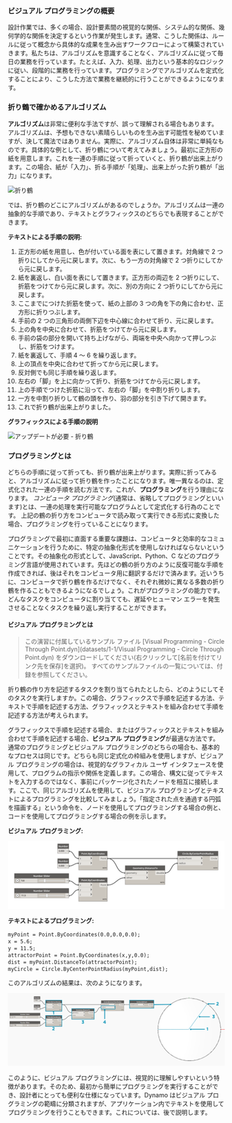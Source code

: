 

### ビジュアル プログラミングの概要

設計作業では、多くの場合、設計要素間の視覚的な関係、システム的な関係、幾何学的な関係を決定するという作業が発生します。通常、こうした関係は、ルールに従って概念から具体的な成果を生み出すワークフローによって構築されていきます。私たちは、アルゴリズムを意識することなく、アルゴリズムに従って毎日の業務を行っています。たとえば、入力、処理、出力という基本的なロジックに従い、段階的に業務を行っています。プログラミングでアルゴリズムを定式化することにより、こうした方法で業務を継続的に行うことができるようになります。

### 折り鶴で確かめるアルゴリズム

**アルゴリズム**は非常に便利な手法ですが、誤って理解される場合もあります。 アルゴリズムは、予想もできない素晴らしいものを生み出す可能性を秘めていますが、決して魔法ではありません。実際に、アルゴリズム自体は非常に単純なものです。具体的な例として、折り鶴について考えてみましょう。最初に正方形の紙を用意します。これを一連の手順に従って折っていくと、折り鶴が出来上がります。この場合、紙が「入力」、折る手順が「処理」、出来上がった折り鶴が「出力」になります。

![折り鶴](images/1-1/00-OrigamiCrane.png)

では、折り鶴のどこにアルゴリズムがあるのでしょうか。アルゴリズムは一連の抽象的な手順であり、テキストとグラフィックスのどちらでも表現することができます。

**テキストによる手順の説明:**

1. 正方形の紙を用意し、色が付いている面を表にして置きます。対角線で 2 つ折りにしてから元に戻します。次に、もう一方の対角線で 2 つ折りにしてから元に戻します。
2. 紙を裏返し、白い面を表にして置きます。正方形の両辺を 2 つ折りにして、折筋をつけてから元に戻します。次に、別の方向に 2 つ折りにしてから元に戻します。
3. ここまでにつけた折筋を使って、紙の上部の 3 つの角を下の角に合わせ、正方形に折りつぶします。
4. 手前の 2 つの三角形の両側下辺を中心線に合わせて折り、元に戻します。
5. 上の角を中央に合わせて、折筋をつけてから元に戻します。
6. 手前の袋の部分を開いて持ち上げながら、両端を中央へ向かって押しつぶし、折筋をつけます。
7. 紙を裏返して、手順 4 ～ 6 を繰り返します。
8. 上の頂点を中央に合わせて折ってから元に戻します。
9. 反対側でも同じ手順を繰り返します。
10. 左右の「脚」を上に向かって折り、折筋をつけてから元に戻します。
11. 上の手順でつけた折筋に沿って、左右の「脚」を中割り折りします。
12. 一方を中割り折りして鶴の頭を作り、羽の部分を引き下げて開きます。
13. これで折り鶴が出来上がりました。

**グラフィックスによる手順の説明**

![アップデートが必要 - 折り鶴](images/1-1/01-OrigamiCraneInstructions.png)

### プログラミングとは

どちらの手順に従って折っても、折り鶴が出来上がります。実際に折ってみると、アルゴリズムに従って折り鶴を作ったことになります。唯一異なるのは、定式化された一連の手順を読む方法です。これが、**プログラミング**を行う理由になります。 *コンピュータ プログラミング*(通常は、省略してプログラミングといいます)とは、一連の処理を実行可能なプログラムとして定式化する行為のことです。 上記の鶴の折り方をコンピュータで読み取って実行できる形式に変換した場合、プログラミングを行っていることになります。

プログラミングで最初に直面する重要な課題は、コンピュータと効率的なコミュニケーションを行うために、特定の抽象化形式を使用しなければならないということです。その抽象化の形式として、JavaScript、Python、C などのプログラミング言語が使用されています。先ほどの鶴の折り方のように反復可能な手順を作成できれば、後はそれをコンピュータ用に翻訳するだけで済みます。近いうちに、コンピュータで折り鶴を作るだけでなく、それぞれ微妙に異なる多数の折り鶴を作ることもできるようになるでしょう。これがプログラミングの能力です。どんなタスクをコンピュータに割り当てても、遅延やヒューマン エラーを発生させることなくタスクを繰り返し実行することができます。

#### ビジュアル プログラミングとは

> この演習に付属しているサンプル ファイル [Visual Programming - Circle Through Point.dyn](datasets/1-1/Visual Programming - Circle Through Point.dyn) をダウンロードしてください(右クリックして[名前を付けてリンク先を保存]を選択)。 すべてのサンプルファイルの一覧については、付録を参照してください。

折り鶴の作り方を記述するタスクを割り当てられたとしたら、どのようにしてそのタスクを実行しますか。この場合、グラフィックスで手順を記述する方法、テキストで手順を記述する方法、グラフィックスとテキストを組み合わせて手順を記述する方法が考えられます。

グラフィックスで手順を記述する場合、またはグラフィックスとテキストを組み合わせて手順を記述する場合、**ビジュアル プログラミング**が最適な方法です。 通常のプログラミングとビジュアル プログラミングのどちらの場合も、基本的なプロセスは同じです。どちらも同じ定式化の枠組みを使用しますが、ビジュアル プログラミングの場合は、視覚的なグラフィカル ユーザ インタフェースを使用して、プログラムの指示や関係を定義します。この場合、構文に従ってテキストを入力するのではなく、事前にパッケージ化されたノードを相互に接続します。ここで、同じアルゴリズムを使用して、ビジュアル プログラミングとテキストによるプログラミングを比較してみましょう。「指定された点を通過する円弧を描画する」という命令を、ノードを使用してプログラミングする場合の例と、コードを使用してプログラミングする場合の例を示します。

**ビジュアル プログラミング:**

![基本的なビジュアル プログラミング](images/1-1/03-BasicVisualProgram.png)

**テキストによるプログラミング:**

```
myPoint = Point.ByCoordinates(0.0,0.0,0.0);
x = 5.6;
y = 11.5;
attractorPoint = Point.ByCoordinates(x,y,0.0);
dist = myPoint.DistanceTo(attractorPoint);
myCircle = Circle.ByCenterPointRadius(myPoint,dist);
```

このアルゴリズムの結果は、次のようになります。

![点を通過する円弧](images/1-1/04-CircleThroughPoint.png)

このように、ビジュアル プログラミングには、視覚的に理解しやすいという特徴があります。そのため、最初から簡単にプログラミングを実行することができ、設計者にとっても便利な仕様になっています。Dynamo はビジュアル プログラミングの範疇に分類されますが、アプリケーション内でテキストを使用してプログラミングを行うこともできます。これについては、後で説明します。

